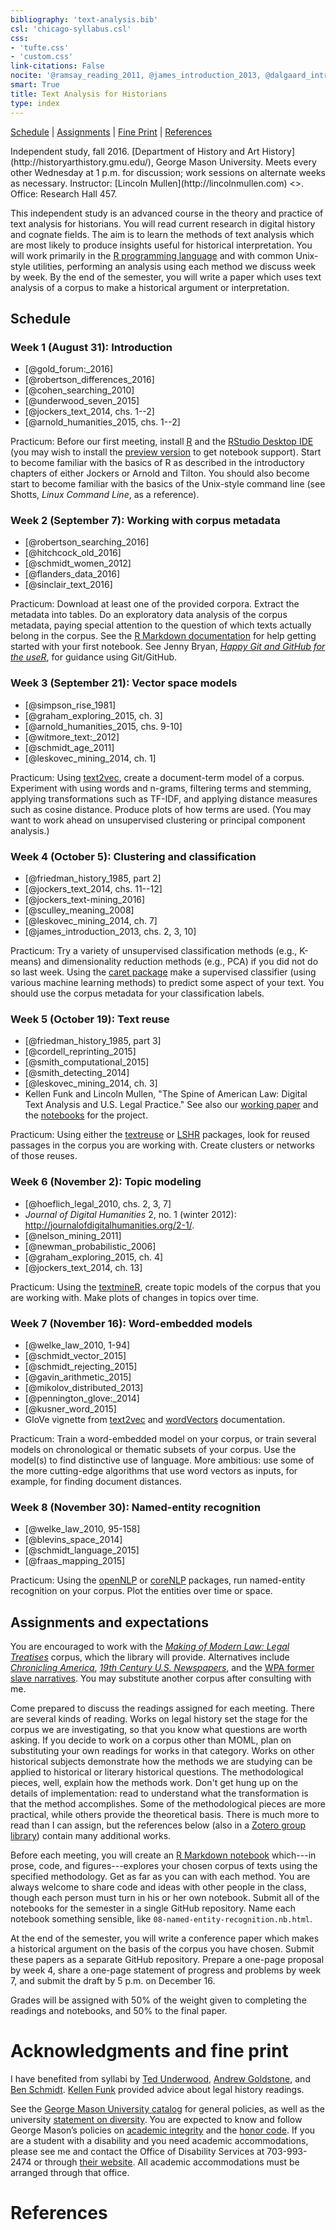 ```yaml
---
bibliography: 'text-analysis.bib'
csl: 'chicago-syllabus.csl'
css:
- 'tufte.css'
- 'custom.css'
link-citations: False
nocite: '@ramsay_reading_2011, @james_introduction_2013, @dalgaard_introductory_2008, @shotts_linux_2016, @kuhn_applied_2013, @xu_detecting_2014, @moretti_graphs_2005, @moretti_distant_2013, @archer_whats_2009, @silge_tidy_2016, @michel_quantitative_2011, @wickham_r_2016, @wickham_advanced_2014, @goldstone_quiet_2014, @underwood_theorizing_2014, @underwood_literary_2015, @blei_probablistic_2012, @milligan_automated_2012, @knox_understanding_2013, @robertson_signs_1998, @jockers_macroanalysis:_2013], @binder_alien_2016, @bryan_happy_2016'
smart: True
title: Text Analysis for Historians
type: index
---
```



[Schedule](#schedule) | [Assignments](#assignments-and-expectations) | [Fine Print](#acknowledgments-and-fine-print) | [References](#references)


<p class="sans">
Independent study, fall 2016. [Department of History and Art History](http://historyarthistory.gmu.edu/), George Mason University. Meets every other Wednesday at 1 p.m. for discussion; work sessions on alternate weeks as necessary. Instructor: [Lincoln Mullen](http://lincolnmullen.com) &lt;<lmullen@gmu.edu>&gt;. Office: Research Hall 457.
</p>

This independent study is an advanced course in the theory and practice of text analysis for historians. You will read current research in digital history and cognate fields. The aim is to learn the methods of text analysis which are most likely to produce insights useful for historical interpretation. You will work primarily in the [R programming language](https://www.r-project.org/) and with common Unix-style utilities, performing an analysis using each method we discuss week by week. By the end of the semester, you will write a paper which uses text analysis of a corpus to make a historical argument or interpretation.

## Schedule

### Week 1 (August 31): Introduction

-   [@gold_forum:_2016]
-   [@robertson_differences_2016]
-   [@cohen_searching_2010]
-   [@underwood_seven_2015]
-   [@jockers_text_2014, chs. 1--2]
-   [@arnold_humanities_2015, chs. 1--2]

Practicum: Before our first meeting, install [R](https://www.r-project.org/) and the [RStudio Desktop IDE](https://www.rstudio.com/products/rstudio/#Desktop) (you may wish to install the [preview version](https://www.rstudio.com/products/rstudio/download/preview/) to get notebook support). Start to become familiar with the basics of R as described in the introductory chapters of either Jockers or Arnold and Tilton. You should also become start to become familiar with the basics of the Unix-style command line (see Shotts, *Linux Command Line*, as a reference).

### Week 2 (September 7): Working with corpus metadata

-   [@robertson_searching_2016]
-   [@hitchcock_old_2016]
-   [@schmidt_women_2012]
-   [@flanders_data_2016]
-   [@sinclair_text_2016]

Practicum: Download at least one of the provided corpora. Extract the metadata into tables. Do an exploratory data analysis of the corpus metadata, paying special attention to the question of which texts actually belong in the corpus. See the [R Markdown documentation](http://rmarkdown.rstudio.com/) for help getting started with your first notebook. See Jenny Bryan, [*Happy Git and GitHub for the useR*](http://happygitwithr.com/), for guidance using Git/GitHub.

### Week 3 (September 21): Vector space models 

-   [@simpson_rise_1981]
-   [@graham_exploring_2015, ch. 3]
-   [@arnold_humanities_2015, chs. 9-10]
-   [@witmore_text:_2012]
-   [@schmidt_age_2011]
-   [@leskovec_mining_2014, ch. 1]

Practicum: Using [text2vec](https://cran.rstudio.com/web/packages/text2vec/), create a document-term model of a corpus. Experiment with using words and n-grams, filtering terms and stemming, applying transformations such as TF-IDF, and applying distance measures such as cosine distance. Produce plots of how terms are used. (You may want to work ahead on unsupervised clustering or principal component analysis.)

### Week 4 (October 5): Clustering and classification

-   [@friedman_history_1985, part 2]
-   [@jockers_text_2014, chs. 11--12]
-   [@jockers_text-mining_2016]
-   [@sculley_meaning_2008]
-   [@leskovec_mining_2014, ch. 7]
-   [@james_introduction_2013, chs. 2, 3, 10]

Practicum: Try a variety of unsupervised classification methods (e.g., K-means) and dimensionality reduction methods (e.g., PCA) if you did not do so last week. Using the [caret package](http://topepo.github.io/caret/index.html) make a supervised classifier (using various machine learning methods) to predict some aspect of your text. You should use the corpus metadata for your classification labels.

### Week 5 (October 19): Text reuse

-   [@friedman_history_1985, part 3]
-   [@cordell_reprinting_2015]
-   [@smith_computational_2015]
-   [@smith_detecting_2014]
-   [@leskovec_mining_2014, ch. 3]
-   Kellen Funk and Lincoln Mullen, "The Spine of American Law: Digital Text Analysis and U.S. Legal Practice." See also our [working paper](http://lmullen.github.io/civil-procedure-codes/talks/dh-working-group/Funk-Mullen.Migration-Field-Code.working-paper.pdf) and the [notebooks](http://lmullen.github.io/civil-procedure-codes/) for the project.

Practicum: Using either the [textreuse](https://github.com/ropensci/textreuse) or [LSHR](https://github.com/dselivanov/lshr) packages, look for reused passages in the corpus you are working with. Create clusters or networks of those reuses.

### Week 6 (November 2): Topic modeling

-   [@hoeflich_legal_2010, chs. 2, 3, 7]
-   *Journal of Digital Humanities* 2, no. 1 (winter 2012): <http://journalofdigitalhumanities.org/2-1/>.
-   [@nelson_mining_2011]
-   [@newman_probabilistic_2006]
-   [@graham_exploring_2015, ch. 4]
-   [@jockers_text_2014, ch. 13]
 
Practicum: Using the [textmineR](https://github.com/TommyJones/textmineR), create topic models of the corpus that you are working with. Make plots of changes in topics over time.

### Week 7 (November 16): Word-embedded models

-   [@welke_law_2010, 1-94]
-   [@schmidt_vector_2015]
-   [@schmidt_rejecting_2015]
-   [@gavin_arithmetic_2015]
-   [@mikolov_distributed_2013]
-   [@pennington_glove:_2014]
-   [@kusner_word_2015]
-   GloVe vignette from [text2vec](https://cran.rstudio.com/web/packages/text2vec/) and [wordVectors](https://github.com/bmschmidt/wordVectors) documentation.

Practicum: Train a word-embedded model on your corpus, or train several models on chronological or thematic subsets of your corpus. Use the model(s) to find distinctive use of language. More ambitious: use some of the more cutting-edge algorithms that use word vectors as inputs, for example, for finding document distances.

### Week 8 (November 30): Named-entity recognition

-   [@welke_law_2010, 95-158]
-   [@blevins_space_2014]
-   [@schmidt_language_2015]
-   [@fraas_mapping_2015]

Practicum: Using the [openNLP](https://cran.rstudio.com/web/packages/openNLP/) or [coreNLP](https://cran.rstudio.com/web/packages/coreNLP/) packages, run named-entity recognition on your corpus. Plot the entities over time or space.

## Assignments and expectations

You are encouraged to work with the [*Making of Modern Law: Legal Treatises*](http://gdc.gale.com/products/the-making-of-modern-law-legal-treatises-1800-1926/acquire/faqs/) corpus, which the library will provide. Alternatives include [*Chronicling America*](http://chroniclingamerica.loc.gov/), [*19th Century U.S. Newspapers*](http://www.gale.com/19th-century-us-newspapers/), and the [WPA former slave narratives](https://github.com/lmullen/WPAnarratives). You may substitute another corpus after consulting with me.

Come prepared to discuss the readings assigned for each meeting. There are several kinds of reading. Works on legal history set the stage for the corpus we are investigating, so that you know what questions are worth asking. If you decide to work on a corpus other than MOML, plan on substituting your own readings for works in that category. Works on other historical subjects demonstrate how the methods we are studying can be applied to historical or literary historical questions. The methodological pieces, well, explain how the methods work. Don't get hung up on the details of implementation: read to understand what the transformation is that the method accomplishes. Some of the methodological pieces are more practical, while others provide the theoretical basis. There is much more to read than I can assign, but the references below (also in a [Zotero group library](https://www.zotero.org/groups/text_analysis_for_historians)) contain many additional works. 

Before each meeting, you will create an [R Markdown notebook](http://rmarkdown.rstudio.com/r_notebooks.html) which---in prose, code, and figures---explores your chosen corpus of texts using the specified methodology. Get as far as you can with each method. You are always welcome to share code and ideas with other people in the class, though each person must turn in his or her own notebook. Submit all of the notebooks for the semester in a single GitHub repository. Name each notebook something sensible, like `08-named-entity-recognition.nb.html`. 

At the end of the semester, you will write a conference paper which makes a historical argument on the basis of the corpus you have chosen. Submit these papers as a separate GitHub repository. Prepare a one-page proposal by week 4, share a one-page statement of progress and problems by week 7, and submit the draft by 5 p.m. on December 16.

Grades will be assigned with 50% of the weight given to completing the readings and notebooks, and 50% to the final paper.

# Acknowledgments and fine print

I have benefited from syllabi by [Ted Underwood](https://tedunderwood.com/2015/01/16/syllabus-for-a-graduate-seminar/), [Andrew Goldstone](http://www.rci.rutgers.edu/~ag978/litdata/), and [Ben Schmidt](http://benschmidt.org/HDA15/). [Kellen Funk](http://kellenfunk.org/) provided advice about legal history readings.

See the [George Mason University catalog](http://catalog.gmu.edu/) for general policies, as well as the university [statement on diversity](http://ctfe.gmu.edu/professional-development/mason-diversity-statement/). You are expected to know and follow George Mason’s policies on [academic integrity](http://oai.gmu.edu/) and the [honor code](http://oai.gmu.edu/understanding-the-honor-code/). If you are a student with a disability and you need academic accommodations, please see me and contact the Office of Disability Services at 703-993-2474 or through [their website](http://ods.gmu.edu). All academic accommodations must be arranged through that office.

# References

